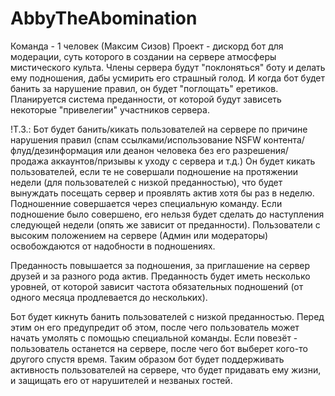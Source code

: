 # AbbyTheAbomination
Команда - 1 человек (Максим Сизов)
Проект - дискорд бот для модерации, суть которого в создании на сервере атмосферы мистического культа. Члены сервера будут "поклоняться" боту и делать ему подношения, дабы усмирить его страшный голод.
И когда бот будет банить за нарушение правил, он будет "поглощать" еретиков. Планируется система преданности, от которой будут зависеть некоторые "привелегии" участников сервера.


!Т.З.:
Бот будет банить/кикать пользователей на сервере по причине нарушения правил (спам ссылками/использование NSFW контента/флуд/дезинформация или деанон человека без его разрешения/продажа аккаунтов/призывы к уходу с сервера и т.д.)
Он будет кикать пользователей, если те не совершали подношение на протяжении недели (для пользователей с низкой преданностью), что будет вынуждать посещать сервер и проявлять актив хотя бы раз в неделю.
Подношенние совершается через специальную команду. Если подношение было совершено, его нельзя будет сделать до наступления следующей недели (опять же зависит от преданности).
Пользователи с высоким положением на сервере (Админ или модераторы) освобождаются от надобности в подношениях.

Преданность повышается за подношения, за приглашение на сервер друзей и за разного рода актив. Преданность будет иметь несколько уровней, от которой зависит частота обязательных подношений (от одного месяца продлевается до нескольких).

Бот будет кикнуть банить пользователей с низкой преданностью.
Перед этим он его предупредит об этом, после чего пользователь может начать умолять с помощью специальной команды. Если повезёт - пользователь останется на сервере, после чего бот выберет кого-то другого спустя время.
Таким образом бот будет поддерживать активность пользователей на сервере, что будет придавать ему жизни, и защищать его от нарушителей и незваных гостей.

